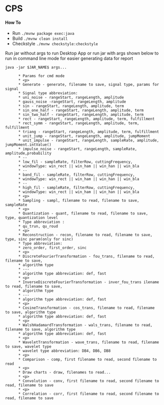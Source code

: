 # CPS

#### How To
* Run `./mvnw package exec:java`
* Build `./mvnw clean install`
* Checkstyle `./mvnw checkstyle:checkstyle`

Run jar without args to run Desktop App or run jar with args shown below 
to run in command line mode for easier generating data for report

`java -jar $JAR_NAME$ args...`

          * Params for cmd mode
          * <p>
          * Generate - generate, filename to save, signal type, params for signal
          * Signal type abbreviation:
          * uni_noise - rangeStart, rangeLength, amplitude
          * gauss_noise -rangeStart, rangeLength, amplitude
          * sin - rangeStart, rangeLength, amplitude, term
          * sin_one_half - rangeStart, rangeLength, amplitude, term
          * sin_two_half - rangeStart, rangeLength, amplitude, term
          * rect - rangeStart, rangeLength, amplitude, term, fulfillment
          * rect_symm - rangeStart, rangeLength, amplitude, term, fulfillment
          * triang - rangeStart, rangeLength, amplitude, term, fulfillment
          * unit_jump - rangeStart, rangeLength, amplitude, jumpMoment
          * unit_impulse - rangeStart, rangeLength, sampleRate, amplitude, jumpMoment.intValue()
          * impulse_noise - rangeStart, rangeLength, sampleRate, amplitude,probability
          * --
          * low_fil - sampleRate, filterRow, cuttingFrequency,
          * windowType: win_rect || win_ham || win_han || win_bla
          * --
          * band_fil - sampleRate, filterRow, cuttingFrequency,
          * windowType: win_rect || win_ham || win_han || win_bla
          * --
          * high_fil - sampleRate, filterRow, cuttingFrequency,
          * windowType: win_rect || win_ham || win_han || win_bla
          * <p>
          * Sampling - sampl, filename to read, filename to save, sampleRate
          * <p>
          * Quantization - quant, filename to read, filename to save, type, quantization level
          * Type abbreviation :
          * qu_trun, qu_roud
          * <p>
          * Reconstruction - recon, filename to read, filename to save, type, sinc param(only for sinc)
          * Type abbreviation:
          * zero_order, first_order, sinc
          * <p>
          * DiscreteFourierTransformation - fou_trans, filename to read, filename to save,
          * algorithm type
          * ---
          * algorithm type abbreviation: def, fast
          * <p>
          * InverseDiscreteFourierTransformation - inver_fou_trans ilename to read, filename to save,
          * algorithm type
          * ---
          * algorithm type abbreviation: def, fast
          * <p>
          * CosineTransformation - cos_trans, filename to read, filename to save, algorithm type
          * algorithm type abbreviation: def, fast
          * <p>
          * WalshHadamardTransformation - wals_trans, filename to read, filename to save, algorithm type
          * algorithm type abbreviation: def, fast
          * <p>
          * WaveletTransformation - wave_trans, filename to read, filename to save, wavelet type
          * wavelet type abbreviation: DB4, DB6, DB8
          * <p>
          * Comparison - comp, first filename to read, second filename to read
          * <p>
          * Draw charts - draw, filenames to read...
          * <p>
          * Convolution - conv, first filename to read, second filename to read, filename to save
          * <p>
          * Correlation - corr, first filename to read, second filename to read, filename to save
